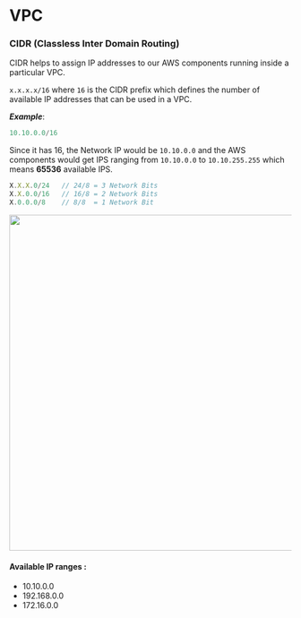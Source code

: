 # VPC

### CIDR (Classless Inter Domain Routing)

CIDR helps to assign IP addresses to our AWS components running inside a particular VPC.

```x.x.x.x/16``` where ```16``` is the CIDR prefix which defines the number of available IP addresses that can be used in a VPC.

***Example***: 

```js
10.10.0.0/16  
```
Since it has 16, the Network IP would be ```10.10.0.0``` and the AWS components would get IPS ranging from  ```10.10.0.0``` to ```10.10.255.255``` which means **65536** available IPS.

```js
X.X.X.0/24   // 24/8 = 3 Network Bits 
X.X.0.0/16   // 16/8 = 2 Network Bits 
X.0.0.0/8    // 8/8  = 1 Network Bit  
```
<p align="center"><img width="600" src="https://github.com/karankumarshreds/AWS-Cloudformation/blob/master/img/cidr.PNG"/></p>

#### Available IP ranges : 

- 10.10.0.0
- 192.168.0.0
- 172.16.0.0
